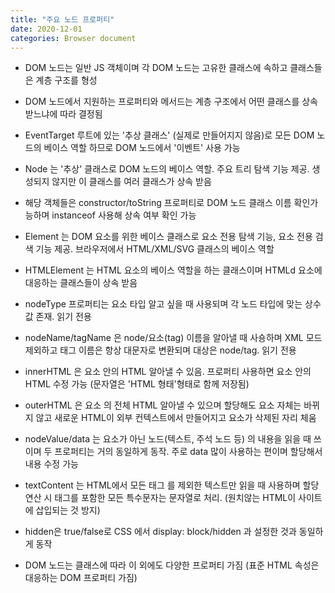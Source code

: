 ```yaml
---
title: "주요 노드 프로퍼티"
date: 2020-12-01
categories: Browser document
---
```


- DOM 노드는 일반 JS 객체이며 각 DOM 노드는 고유한 클래스에 속하고 클래스들은 계층 구조를 형성

- DOM 노드에서 지원하는 프로퍼티와 메서드는 계층 구조에서 어떤 클래스를 상속받느냐에 따라 결정됨

- EventTarget 루트에 있는 '추상 클래스' (실제로 만들어지지 않음)로 모든 DOM 노드의 베이스 역할 하므로 DOM 노드에서 '이벤트' 사용 가능

- Node 는 '추상' 클래스로 DOM 노드의 베이스 역할. 주요 트리 탐색 기능 제공. 생성되지 않지만 이 클래스를 여러 클래스가 상속 받음

- 해당 객체들은 constructor/toString 프로퍼티로 DOM 노드 클래스 이름 확인가능하며 instanceof 사용해 상속 여부 확인 가능

- Element 는 DOM 요소를 위한 베이스 클래스로 요소 전용 탐색 기능, 요소 전용 검색 기능 제공. 브라우저에서 HTML/XML/SVG 클래스의 베이스 역할

- HTMLElement 는 HTML 요소의 베이스 역할을 하는 클래스이며 HTMLd 요소에 대응하는 클래스들이 상속 받음

- nodeType 프로퍼티는 요소 타입 알고 싶을 때 사용되며 각 노드 타입에 맞는 상수값 존재. 읽기 전용

- nodeName/tagName 은 node/요소(tag) 이름을 알아낼 때 사숑하며 XML 모드 제외하고 태그 이름은 항상 대문자로 변환되며 대상은 node/tag. 읽기 전용

- innerHTML 은 요소 안의 HTML 알아낼 수 있음. 프로퍼티 사용하면 요소 안의 HTML 수정 가능 (문자열은 'HTML 형태'형태로 함께 저장됨)

- outerHTML 은 요소 의 전체 HTML 알아낼 수 있으며 할당해도 요소 자체는 바뀌지 않고 새로운 HTML이 외부 컨텍스트에서 만들어지고 요소가 삭제된 자리 체움

- nodeValue/data 는 요소가 아닌 노드(텍스트, 주석 노드 등) 의 내용을 읽을 때 쓰이며 두 프로퍼티는 거의 동일하게 동작. 주로 data 많이 사용하는 편이며 할당해서 내용 수정 가능

- textContent 는 HTML에서 모든 태그 를 제외한 텍스트만 읽을 때 사용하며 할당 연산 시 태그를 포함한 모든 특수문자는 문자열로 처리. (원치않는 HTML이 사이트에 삽입되는 것 방지)

- hidden은 true/false로 CSS 에서 display: block/hidden 과 설정한 것과 동일하게 동작

- DOM 노드는 클래스에 따라 이 외에도 다양한 프로퍼티 가짐 (표준 HTML 속성은 대응하는 DOM 프로퍼티 가짐)
